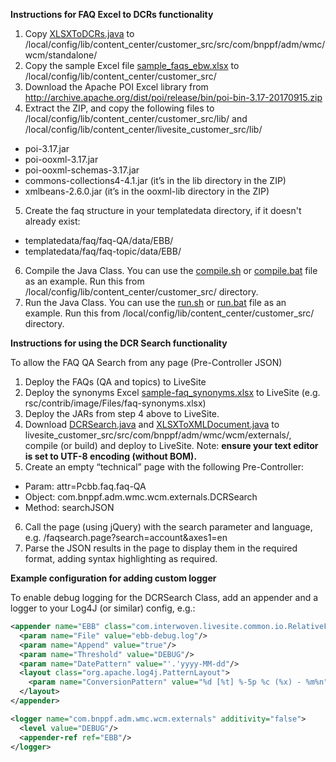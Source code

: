**Instructions for FAQ Excel to DCRs functionality**

1.	Copy [XLSXToDCRs.java](src/com/bnppf/adm/wmc/wcm/standalone/XLSXToDCRs.java) to <iw-home>/local/config/lib/content_center/customer_src/src/com/bnppf/adm/wmc/wcm/standalone/
2. Copy the sample Excel file [sample_faqs_ebw.xlsx](sample_faqs_ebw.xlsx) to <iw-home>/local/config/lib/content_center/customer_src/
3.	Download the Apache POI Excel library from http://archive.apache.org/dist/poi/release/bin/poi-bin-3.17-20170915.zip 
4.	Extract the ZIP, and copy the following files to <iw-home>/local/config/lib/content_center/customer_src/lib/ and <iw-home>/local/config/lib/content_center/livesite_customer_src/lib/
  * poi-3.17.jar
  * poi-ooxml-3.17.jar
  * poi-ooxml-schemas-3.17.jar
  * commons-collections4-4.1.jar (it’s in the lib directory in the ZIP)
  * xmlbeans-2.6.0.jar (it’s in the ooxml-lib directory in the ZIP)
5. Create the faq structure in your templatedata directory, if it doesn't already exist:
  * templatedata/faq/faq-QA/data/EBB/
  * templatedata/faq/faq-topic/data/EBB/
6.	Compile the Java Class. You can use the [compile.sh](compile.sh) or [compile.bat](compile.bat) file as an example. Run this from  <iw-home>/local/config/lib/content_center/customer_src/ directory.
7.	Run the Java Class. You can use the [run.sh](run.sh) or [run.bat](run.bat) file as an example. Run this from <iw-home>/local/config/lib/content_center/customer_src/ directory.

**Instructions for using the DCR Search functionality**

To allow the FAQ QA Search from any page (Pre-Controller JSON)
1. Deploy the FAQs (QA and topics) to LiveSite
2. Deploy the synonyms Excel [sample-faq_synonyms.xlsx](sample-faq_synonyms.xlsx) to LiveSite (e.g. rsc/contrib/image/Files/faq-synonyms.xlsx)
3. Deploy the JARs from step 4 above to LiveSite.
4. Download [DCRSearch.java](src/com/bnppf/adm/wmc/wcm/externals/DCRSearch.java) and [XLSXToXMLDocument.java](src/com/bnppf/adm/wmc/wcm/externals/XLSXToXMLDocument.java) to livesite_customer_src/src/com/bnppf/adm/wmc/wcm/externals/, compile (or build) and deploy to LiveSite. Note: **ensure your text editor is set to UTF-8 encoding (without BOM).**
5. Create an empty “technical” page with the following Pre-Controller:
  * Param: attr=Pcbb.faq.faq-QA
  * Object: com.bnppf.adm.wmc.wcm.externals.DCRSearch
  * Method: searchJSON
6.	Call the page (using jQuery) with the search parameter and language, e.g. /faqsearch.page?search=account&axes1=en
7.	Parse the JSON results in the page to display them in the required format, adding syntax highlighting as required.

**Example configuration for adding custom logger**

To enable debug logging for the DCRSearch Class, add an appender and a logger to your Log4J (or similar) config, e.g.:
```xml
<appender name="EBB" class="com.interwoven.livesite.common.io.RelativeFileAppender">
  <param name="File" value="ebb-debug.log"/>
  <param name="Append" value="true"/>
  <param name="Threshold" value="DEBUG"/>
  <param name="DatePattern" value="'.'yyyy-MM-dd"/>
  <layout class="org.apache.log4j.PatternLayout">
    <param name="ConversionPattern" value="%d [%t] %-5p %c (%x) - %m%n"/>
  </layout>
</appender>

<logger name="com.bnppf.adm.wmc.wcm.externals" additivity="false">
  <level value="DEBUG"/>
  <appender-ref ref="EBB"/>
</logger>
```
